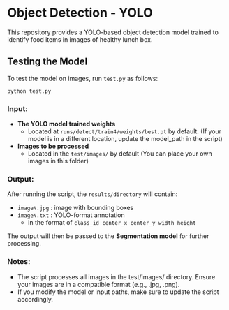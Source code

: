 # Object Detection - YOLO
This repository provides a YOLO-based object detection model trained to identify food items in images of healthy lunch box.

## Testing the Model
To test the model on images, run ```test.py``` as follows:

```
python test.py
```

### Input:
- **The YOLO model trained weights**
    - Located at ```runs/detect/train4/weights/best.pt``` by default. (If your model is in a different location, update the model_path in the script)
- **Images to be processed**
    - Located in the ```test/images/``` by default (You can place your own images in this folder) 

### Output:

After running the script, the ```results/directory``` will contain:

- ```imageN.jpg``` : image with bounding boxes
- ```imageN.txt``` : YOLO-format annotation
    - in the format of ```class_id center_x center_y width height```

The output will then be passed to the **Segmentation model** for further processing.

### Notes:
- The script processes all images in the test/images/ directory. Ensure your images are in a compatible format (e.g., .jpg, .png).
- If you modify the model or input paths, make sure to update the script accordingly.
